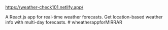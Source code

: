 https://weather-check101.netlify.app/

A React.js app for real-time weather forecasts. Get location-based weather info with multi-day forecasts.
#   w h e a t h e r a p p f o r M I R R A R 
 
 
